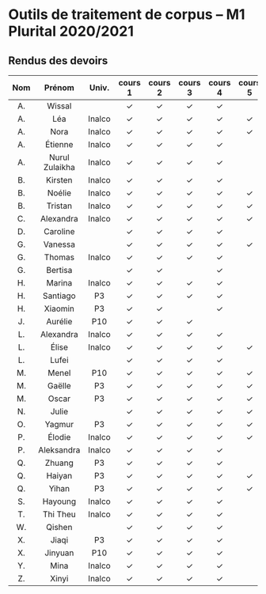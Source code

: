 
# Outils de traitement de corpus – M1 Plurital 2020/2021
## Rendus des devoirs

| Nom | Prénom   | Univ. | cours 1 | cours 2 | cours 3 | cours 4 | cours 5 | cours 6 |
|:---:|:--------:|:-----:|:-------:|:-------:|:-------:|:-------:|:-------:|:-------:|
|  A. |Wissal    |       |✓        |✓        |✓        |✓        |         |         |
|  A. |Léa       |Inalco |✓        |✓        |✓        |✓        |✓        |         |
|  A. |Nora      |Inalco |✓        |✓        |✓        |✓        |✓        |         |
|  A. |Étienne   |Inalco |✓        |✓        |✓        |✓        |         |         |
|  A. |Nurul Zulaikha|Inalco |✓        |✓        |✓        |✓        |         |         |
|  B. |Kirsten   |Inalco |✓        |✓        |✓        |✓        |         |         |
|  B. |Noélie    |Inalco |✓        |✓        |✓        |✓        |✓        |         |
|  B. |Tristan   |Inalco |✓        |✓        |✓        |✓        |✓        |         |
|  C. |Alexandra |Inalco |✓        |✓        |✓        |✓        |✓        |         |
|  D. |Caroline  |       |✓        |✓        |✓        |✓        |         |         |
|  G. |Vanessa   |       |✓        |✓        |✓        |✓        |✓        |         |
|  G. |Thomas    |Inalco |✓        |✓        |✓        |✓        |         |         |
|  G. |Bertisa   |       |✓        |✓        |         |✓        |         |         |
|  H. |Marina    |Inalco |✓        |✓        |✓        |✓        |         |         |
|  H. |Santiago  |P3     |✓        |✓        |✓        |✓        |         |         |
|  H. |Xiaomin   |P3     |✓        |✓        |         |✓        |         |         |
|  J. |Aurélie   |P10    |✓        |✓        |✓        |         |         |         |
|  L. |Alexandra |Inalco |✓        |✓        |✓        |✓        |         |         |
|  L. |Élise     |Inalco |✓        |✓        |✓        |✓        |✓        |         |
|  L. |Lufei     |       |✓        |✓        |✓        |✓        |         |         |
|  M. |Menel     |P10    |✓        |✓        |✓        |✓        |✓        |         |
|  M. |Gaëlle    |P3     |✓        |✓        |✓        |✓        |✓        |         |
|  M. |Oscar     |P3     |✓        |✓        |✓        |✓        |✓        |         |
|  N. |Julie     |       |✓        |✓        |✓        |✓        |✓        |         |
|  O. |Yagmur    |P3     |✓        |✓        |✓        |✓        |✓        |         |
|  P. |Élodie    |Inalco |✓        |✓        |✓        |✓        |✓        |         |
|  P. |Aleksandra|Inalco |✓        |✓        |✓        |✓        |         |         |
|  Q. |Zhuang    |P3     |✓        |✓        |✓        |✓        |         |         |
|  Q. |Haiyan    |P3     |✓        |✓        |✓        |✓        |✓        |         |
|  Q. |Yihan     |P3     |✓        |✓        |✓        |✓        |✓        |         |
|  S. |Hayoung   |Inalco |✓        |✓        |✓        |✓        |         |         |
|  T. |Thi Theu  |Inalco |✓        |✓        |✓        |✓        |         |         |
|  W. |Qishen    |       |✓        |✓        |✓        |✓        |         |         |
|  X. |Jiaqi     |P3     |✓        |✓        |✓        |✓        |         |         |
|  X. |Jinyuan   |P10    |✓        |✓        |✓        |✓        |         |         |
|  Y. |Mina      |Inalco |✓        |✓        |✓        |✓        |         |         |
|  Z. |Xinyi     |Inalco |✓        |✓        |✓        |✓        |         |         |

